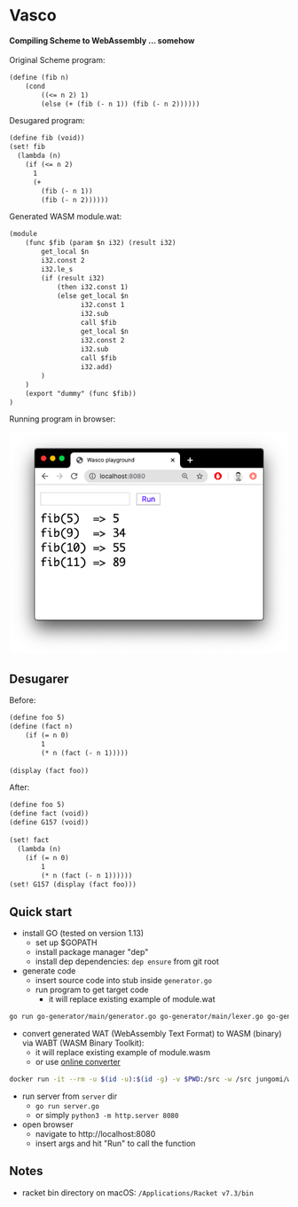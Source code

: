 # Vasco

#### Compiling Scheme to WebAssembly ... somehow 

Original Scheme program:
```
(define (fib n)
    (cond
        ((<= n 2) 1)
        (else (+ (fib (- n 1)) (fib (- n 2))))))
```

Desugared program:
```
(define fib (void))
(set! fib
  (lambda (n)
    (if (<= n 2)
      1
      (+
        (fib (- n 1))
        (fib (- n 2))))))
```

Generated WASM module.wat:
```
(module
    (func $fib (param $n i32) (result i32)
        get_local $n
        i32.const 2
        i32.le_s
        (if (result i32)
            (then i32.const 1)
            (else get_local $n
                  i32.const 1
                  i32.sub
                  call $fib
                  get_local $n
                  i32.const 2
                  i32.sub
                  call $fib
                  i32.add)
        )
    )
    (export "dummy" (func $fib))
)
```

Running program in browser:

![run](img/run.png)


## Desugarer

Before:
```
(define foo 5)
(define (fact n)
    (if (= n 0)
        1
        (* n (fact (- n 1)))))

(display (fact foo))
```

After:
```
(define foo 5)
(define fact (void))
(define G157 (void))

(set! fact
  (lambda (n)
    (if (= n 0)
        1
        (* n (fact (- n 1))))))
(set! G157 (display (fact foo)))
```

## Quick start 

- install GO (tested on version 1.13)
  - set up $GOPATH
  - install package manager "dep"
  - install dep dependencies: `dep ensure` from git root
- generate code 
  - insert source code into stub inside `generator.go`
  - run program to get target code
    - it will replace existing example of module.wat
```bash
go run go-generator/main/generator.go go-generator/main/lexer.go go-generator/main/parser.go go-generator/main/utils.go
```
  
- convert generated WAT (WebAssembly Text Format) to WASM (binary) via WABT (WASM Binary Toolkit):
   - it will replace existing example of module.wasm
   - or use [online converter](https://webassembly.github.io/wabt/demo/wat2wasm) 
```bash
docker run -it --rm -u $(id -u):$(id -g) -v $PWD:/src -w /src jungomi/wabt wat2wasm server/module.wat -o server/module.wasm
```
- run server from `server` dir
  - `go run server.go`
  - or simply `python3 -m http.server 8080`
- open browser
  - navigate to http://localhost:8080
  - insert args and hit "Run" to call the function


## Notes

- racket bin directory on macOS: `/Applications/Racket v7.3/bin`
